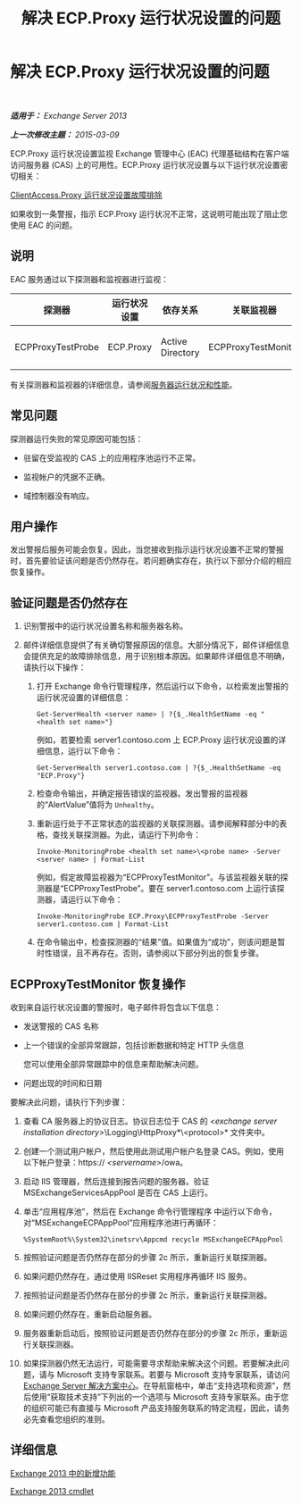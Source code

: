 ﻿---
title: 解决 ECP.Proxy 运行状况设置的问题
TOCTitle: 解决 ECP.Proxy 运行状况设置的问题
ms:assetid: f2289f81-56cb-40b5-9108-8782976cccc8
ms:mtpsurl: https://technet.microsoft.com/zh-cn/library/ms.exch.scom.ecp.proxy(v=EXCHG.150)
ms:contentKeyID: 53275715
ms.date: 10/08/2015
mtps_version: v=EXCHG.150
ms.translationtype: HT
---

# 解决 ECP.Proxy 运行状况设置的问题

 

_**适用于：** Exchange Server 2013_

_**上一次修改主题：** 2015-03-09_

ECP.Proxy 运行状况设置监视 Exchange 管理中心 (EAC) 代理基础结构在客户端访问服务器 (CAS) 上的可用性。ECP.Proxy 运行状况设置与以下运行状况设置密切相关：

[ClientAccess.Proxy 运行状况设置故障排除](troubleshooting-clientaccess-proxy-health-set.md)

如果收到一条警报，指示 ECP.Proxy 运行状况不正常，这说明可能出现了阻止您使用 EAC 的问题。

## 说明

EAC 服务通过以下探测器和监视器进行监视：


<table>
<colgroup>
<col style="width: 25%" />
<col style="width: 25%" />
<col style="width: 25%" />
<col style="width: 25%" />
</colgroup>
<thead>
<tr class="header">
<th>探测器</th>
<th>运行状况设置</th>
<th>依存关系</th>
<th>关联监视器</th>
</tr>
</thead>
<tbody>
<tr class="odd">
<td><p>ECPProxyTestProbe</p></td>
<td><p>ECP.Proxy</p></td>
<td><p>Active Directory</p></td>
<td><p>ECPProxyTestMonitor</p></td>
</tr>
</tbody>
</table>


有关探测器和监视器的详细信息，请参阅[服务器运行状况和性能](https://technet.microsoft.com/zh-cn/library/jj150551\(v=exchg.150\))。

## 常见问题

探测器运行失败的常见原因可能包括：

  - 驻留在受监视的 CAS 上的应用程序池运行不正常。

  - 监视帐户的凭据不正确。

  - 域控制器没有响应。

## 用户操作

发出警报后服务可能会恢复。因此，当您接收到指示运行状况设置不正常的警报时，首先要验证该问题是否仍然存在。若问题确实存在，执行以下部分介绍的相应恢复操作。

## 验证问题是否仍然存在

1.  识别警报中的运行状况设置名称和服务器名称。

2.  邮件详细信息提供了有关确切警报原因的信息。大部分情况下，邮件详细信息会提供充足的故障排除信息，用于识别根本原因。如果邮件详细信息不明确，请执行以下操作：
    
    1.  打开 Exchange 命令行管理程序，然后运行以下命令，以检索发出警报的运行状况设置的详细信息：
        
            Get-ServerHealth <server name> | ?{$_.HealthSetName -eq "<health set name>"}
        
        例如，若要检索 server1.contoso.com 上 ECP.Proxy 运行状况设置的详细信息，运行以下命令：
        
            Get-ServerHealth server1.contoso.com | ?{$_.HealthSetName -eq "ECP.Proxy"}
    
    2.  检查命令输出，并确定报告错误的监视器。发出警报的监视器的“AlertValue”值将为 `Unhealthy`。
    
    3.  重新运行处于不正常状态的监视器的关联探测器。请参阅解释部分中的表格，查找关联探测器。为此，请运行下列命令：
        
            Invoke-MonitoringProbe <health set name>\<probe name> -Server <server name> | Format-List
        
        例如，假定故障监视器为“ECPProxyTestMonitor”。与该监视器关联的探测器是“ECPProxyTestProbe”。要在 server1.contoso.com 上运行该探测器，请运行以下命令：
        
            Invoke-MonitoringProbe ECP.Proxy\ECPProxyTestProbe -Server server1.contoso.com | Format-List
    
    4.  在命令输出中，检查探测器的“结果”值。如果值为“成功”，则该问题是暂时性错误，且不再存在。否则，请参阅以下部分列出的恢复步骤。

## ECPProxyTestMonitor 恢复操作

收到来自运行状况设置的警报时，电子邮件将包含以下信息：

  - 发送警报的 CAS 名称

  - 上一个错误的全部异常跟踪，包括诊断数据和特定 HTTP 头信息
    
    您可以使用全部异常跟踪中的信息来帮助解决问题。

  - 问题出现的时间和日期

要解决此问题，请执行下列步骤：

1.  查看 CA 服务器上的协议日志。协议日志位于 CAS 的 *\<exchange server installation directory\>*\\Logging\\HttpProxy*\\\<protocol\>* 文件夹中。

2.  创建一个测试用户帐户，然后使用此测试用户帐户名登录 CAS。例如，使用以下帐户登录：https:// *\<servername\>*/owa。

3.  启动 IIS 管理器，然后连接到报告问题的服务器。验证 MSExchangeServicesAppPool 是否在 CAS 上运行。

4.  单击“应用程序池”，然后在 Exchange 命令行管理程序 中运行以下命令，对“MSExchangeECPAppPool”应用程序池进行再循环：
    
        %SystemRoot%\System32\inetsrv\Appcmd recycle MSExchangeECPAppPool

5.  按照验证问题是否仍然存在部分的步骤 2c 所示，重新运行关联探测器。

6.  如果问题仍然存在，通过使用 IISReset 实用程序再循环 IIS 服务。

7.  按照验证问题是否仍然存在部分的步骤 2c 所示，重新运行关联探测器。

8.  如果问题仍然存在，重新启动服务器。

9.  服务器重新启动后，按照验证问题是否仍然存在部分的步骤 2c 所示，重新运行关联探测器。

10. 如果探测器仍然无法运行，可能需要寻求帮助来解决这个问题。若要解决此问题，请与 Microsoft 支持专家联系。若要与 Microsoft 支持专家联系，请访问 [Exchange Server 解决方案中心](http://go.microsoft.com/fwlink/p/?linkid=180809)。在导航窗格中，单击“支持选项和资源”，然后使用“获取技术支持”下列出的一个选项与 Microsoft 支持专家联系。由于您的组织可能已有直接与 Microsoft 产品支持服务联系的特定流程，因此，请务必先查看您组织的准则。

## 详细信息

[Exchange 2013 中的新增功能](https://technet.microsoft.com/zh-cn/library/jj150540\(v=exchg.150\))

[Exchange 2013 cmdlet](https://technet.microsoft.com/zh-cn/library/bb124413\(v=exchg.150\))

